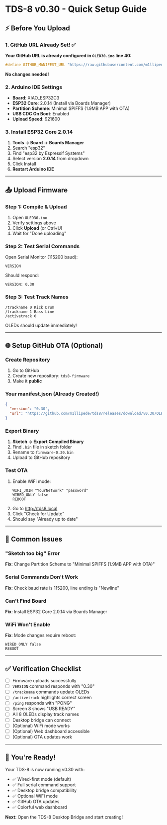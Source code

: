 # TDS-8 v0.30 - Quick Setup Guide

## ⚡ Before You Upload

### 1. GitHub URL Already Set! ✅

**Your GitHub URL is already configured in `OLED30.ino` line 40:**

```cpp
#define GITHUB_MANIFEST_URL "https://raw.githubusercontent.com/m1llipede/tds8/main/manifest.json"
```

**No changes needed!**

### 2. Arduino IDE Settings
- **Board**: XIAO_ESP32C3
- **ESP32 Core**: 2.0.14 (Install via Boards Manager)
- **Partition Scheme**: Minimal SPIFFS (1.9MB APP with OTA)
- **USB CDC On Boot**: Enabled
- **Upload Speed**: 921600

### 3. Install ESP32 Core 2.0.14
1. **Tools → Board → Boards Manager**
2. Search "esp32"
3. Find "esp32 by Espressif Systems"
4. Select version **2.0.14** from dropdown
5. Click Install
6. **Restart Arduino IDE**

---

## 📤 Upload Firmware

### Step 1: Compile & Upload
1. Open `OLED30.ino`
2. Verify settings above
3. Click **Upload** (or Ctrl+U)
4. Wait for "Done uploading"

### Step 2: Test Serial Commands
Open Serial Monitor (115200 baud):
```
VERSION
```
Should respond:
```
VERSION: 0.30
```

### Step 3: Test Track Names
```
/trackname 0 Kick Drum
/trackname 1 Bass Line
/activetrack 0
```

OLEDs should update immediately!

---

## 🌐 Setup GitHub OTA (Optional)

### Create Repository
1. Go to GitHub
2. Create new repository: `tds8-firmware`
3. Make it **public**

### Your manifest.json (Already Created!)
```json
{
  "version": "0.30",
  "url": "https://github.com/m1llipede/tds8/releases/download/v0.30/OLED30.ino.bin"
}
```

### Export Binary
1. **Sketch → Export Compiled Binary**
2. Find `.bin` file in sketch folder
3. Rename to `firmware-0.30.bin`
4. Upload to GitHub repository

### Test OTA
1. Enable WiFi mode:
   ```
   WIFI_JOIN "YourNetwork" "password"
   WIRED_ONLY false
   REBOOT
   ```
2. Go to http://tds8.local
3. Click "Check for Update"
4. Should say "Already up to date"

---

## 🔧 Common Issues

### "Sketch too big" Error
**Fix**: Change Partition Scheme to "Minimal SPIFFS (1.9MB APP with OTA)"

### Serial Commands Don't Work
**Fix**: Check baud rate is 115200, line ending is "Newline"

### Can't Find Board
**Fix**: Install ESP32 Core 2.0.14 via Boards Manager

### WiFi Won't Enable
**Fix**: Mode changes require reboot:
```
WIRED_ONLY false
REBOOT
```

---

## ✅ Verification Checklist

- [ ] Firmware uploads successfully
- [ ] `VERSION` command responds with "0.30"
- [ ] `/trackname` commands update OLEDs
- [ ] `/activetrack` highlights correct screen
- [ ] `/ping` responds with "PONG"
- [ ] Screen 8 shows "USB READY"
- [ ] All 8 OLEDs display track names
- [ ] Desktop bridge can connect
- [ ] (Optional) WiFi mode works
- [ ] (Optional) Web dashboard accessible
- [ ] (Optional) OTA updates work

---

## 🚀 You're Ready!

Your TDS-8 is now running v0.30 with:
- ✅ Wired-first mode (default)
- ✅ Full serial command support
- ✅ Desktop bridge compatibility
- ✅ Optional WiFi mode
- ✅ GitHub OTA updates
- ✅ Colorful web dashboard

**Next**: Open the TDS-8 Desktop Bridge and start creating!
